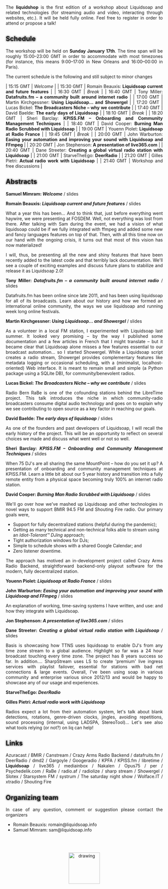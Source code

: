 The **liquidshop** is the first edition of a workshop about
[Liquidsoap](https://www.liquidsoap.info/) and related technologies (for
streaming audio and video, interacting through websites, etc.). It will be held
fully online. Feel free to [register](https://forms.gle/HdGNLz5qM3HVU1ub7) in
order to attend or propose a talk!

Schedule
--------

The workshop will be held on **Sunday January 17th**. The time span will be
roughly 15:00–23:00 GMT in order to accommodate with most timezones (for
instance, this means 9:00–17:00 in New Orleans and 16:00–00:00 in Paris).

The current schedule is the following and still subject to minor changes

| 15:15 GMT | _Welcome_ |
| 15:30 GMT | Romain Beauxis: __Liquidsoap current and future features__ |
| 16:30 GMT | _Break_ |
| 16:40 GMT | Tony Miller: __[Datafruits.fm](http://datafruits.fm/) – a community built around internet radio__ |
| 17:00 GMT | Martin Kirchgessner: __Using Liquidsoap... and [Showergel](https://github.com/martinkirch/showergel)__ |
| 17:20 GMT | Lucas	Bickel: __The Broadcasters Niche – why we contribute__ |
| 17:40 GMT | David Baelde: __The early days of Liquidsoap__ |
| 18:10 GMT | _Break_ |
| 18:20 GMT | Sheri Barclay: __[KPISS.FM](http://kpiss.fm/) – Onboarding and Community Management Techniques__ |
| 18:40 GMT | David Cooper: __[Burning Man Radio](https://en.wikipedia.org/wiki/BMIR) Scrubbed with Liquidsoap__ |
| 19:00 GMT | Youenn Piolet: __Liquidsoap at Radio France__ |
| 19:45 GMT | _Break_ |
| 20:00 GMT | John Warburton: __Easing your automation and improving your sound with Liquidsoap and FFmpeg__ |
| 20:20 GMT | Jon Stephenson: __A presentation of [live365.com](http://live365.com)__ |
| 20:40 GMT | Dane Streeter: __Creating a global virtual radio station with Liquidsoap__ |
| 21:00 GMT | StarveTheEgo: __[DeerRadio](https://www.youtube.com/channel/UC7vtvyP2VoI30znG2BM5DzQ)__ |
| 21:20 GMT | Gilles Pietri: __Actual radio work with Liquidsoap__ |
| 21:40 GMT | Workshop and free discussions |

<!--
Presentations
-------------

Three kinds of presentations will be featured during the workshop:

- _showcase_ (15 min): a short presentation about a website / radio / art
  installation that you built using Liquidsoap or related tools
- _tech talks_ (30 min): an in-depth presentation of a technology related to
  Liquidsoap and streaming in general
- _workshop_: user-centered freeform discussions about your project or issues
  around Liquidsoap and streaming

A detailed presentation about the forthcoming Liquidsoap 2.0 and the new
features will be given by the lead developer Romain Beauxis.
-->

Abstracts
---------

**Samuel Mimram: _Welcome_** / [slides](slides/mimram.pdf)

**Romain Beauxis: _Liquidsoap current and future features_** / [slides](slides/beauxis.pdf)

What a year this has been... And to think that, just before everything went
haywire, we were [presenting at
FOSDEM](https://archive.fosdem.org/2020/schedule/event/om_liquidsoap/). Well,
not everything was lost from there. After talking with Sam during the event, we
had a vision of what liquidsoap could be if we fully integrated with ffmpeg and
added some new and fancy languages features on top of that. Then, with all this
time now on our hand with the ongoing crisis, it turns out that most of this
vision has now materialized!

I will, thus, be presenting all the new and shiny features that have been
recently added to the latest code and that terribly lack documentation. We'll
see a couple of exciting examples and discuss future plans to stabilize and
release it as Liquidsoap 2.0!

**Tony	Miller: _[Datafruits.fm](http://datafruits.fm/) – a community built around internet radio_** / [slides](slides/miller.pdf)

[Datafruits.fm](http://datafruits.fm/) has been online since late 2011, and has
been using liquidsoap for all of its broadcasts. Learn about our history and how
we formed an international online community, the ways we use liquidsoap and
running week long online festivals.

**Martin Kirchgessner: _Using Liquidsoap... and [Showergel](https://github.com/martinkirch/showergel)_** / [slides](slides/kirchgessner.pdf)

As a volunteer in a local FM station, I experimented with Liquidsoap last
summer. It looked very promising – by the way I published [some
documentation](https://www.liquidsoap.info/doc-dev/beets.html) and [a few
articles in French](https://martinkirch.github.io/tag/liquidsoap.html) that I
might translate – but it became clear that Liquidsoap alone misses a few
features essential to our broadcast automation... so I started
[Showergel](https://github.com/martinkirch/showergel). While a Liquidsoap
script creates a radio stream, Showergel provides complementary features like
metadata logging or occasional scheduling, with a (minimalist,
localhost-oriented) Web interface. It is meant to remain small and simple (a
Python package using a SQLite DB), for community/benevolent radios.

**Lucas	Bickel: _The Broadcasters Niche – why we contribute_** / [slides](slides/bickel.pdf)

[Radio Bern RaBe](https://rabe.ch/) is one of the cofounding stations behind the
LibreTime project. This talk introduces the niche in which community-radio
broadcasters consume digital audio technology and goes on to explain why we see
contributing to open source as a key factor in reaching our goals.

**David Baelde: _The early days of liquidsoap_** / [slides](slides/baelde.pdf)

As one of the founders and past developers of Liquidsoap, I will recall the
early history of the project. This will be an opportunity to reflect on several
choices we made and discuss what went well or not so well.

**Sheri Barclay: _[KPISS.FM](http://kpiss.fm/) – Onboarding and Community Management Techniques_** / [slides](slides/barclay.pdf)

When 75 DJ's are all sharing the same MountPoint – how do you set it up? A
presentation of onboarding and community management techniques at
[KPISS.FM](http://kpiss.fm/). Learn a little bit about our 5 year history and
transition into a fully remote entity from a physical space becoming truly 100%
an internet radio station.

**David Cooper: _[Burning Man Radio](https://en.wikipedia.org/wiki/BMIR) Scrubbed with Liquidsoap_** / [slides](slides/cooper.pdf)

We'll go over how we've mashed up Liquidsoap and other technologies in novel
ways to support [BMIR 94.5 FM](https://en.wikipedia.org/wiki/BMIR) and [Shouting
Fire](https://shoutingfire.com/) radio. Our primary goals were,

* Support for fully decentralized stations (helpful during the pandemic);
* Getting as many technical and non-technical folks able to stream using an
  _Idiot-Tolerant™ DJing_ approach;
* Tight authorization windows for DJs;
* Simple to schedule shows with a shared Google Calendar; and
* Zero listener downtime.

The approach has motived an in-development project called [Crazy Arms Radio
Backend](https://github.com/dtcooper/crazyarms), straightforward backend-only
playout software for the modern, fully decentralized station.

**Youenn Piolet: _Liquidsoap at Radio France_** / [slides](slides/piolet.pdf)

**John Warburton: _Easing your automation and improving your sound with Liquidsoap and FFmpeg_** / [slides](slides/warburton.pdf)

An explanation of working, time-saving systems I have written, and use: and how
they integrate with Liquidsoap.

**Jon Stephenson: _A presentation of [live365.com](http://live365.com)_** / [slides](slides/stephenson.pdf)

**Dane Streeter: _Creating a global virtual radio station with Liquidsoap_** / [slides](slides/streeter.pdf)

Basis is showcasing how TTNS uses liquidsoap to enable DJ's from any time zone
stream to a global audience. Highlight so far was a 24 hour broadcast touching
every time zone. The project has 8 years success so far. In
addition.... [SharpStream](https://www.sharp-stream.com/) uses LS to create
'premium' live ingress services with playlist failover, essential for stations
with bad net connections & large events. Overall, I've been using soap in
various community and enterprise various since 2012/13 and would be happy to
showcase any of our usage and experiences.

**StarveTheEgo: _[DeerRadio](https://www.youtube.com/channel/UC7vtvyP2VoI30znG2BM5DzQ)_**

**Gilles Pietri: _Actual radio work with Liquidsoap_**

Radios expect a lot from their automation system, let's talk about blank
detections, rotations, genre-driven clocks, jingles, avoiding repetitions, sound
processing (internal, using LADSPA, StereoTool)… Let's see also what tools
relying (or not?) on liq can help!

<!--
Registration
------------

If you want to attend [**please register
here**](https://forms.gle/HdGNLz5qM3HVU1ub7). Registration is free but mandatory
for organisational purposes (in particular, we need your mail in order to
communicate the link to the live stream later on).

Sponsoring
----------

Please reach out if you want to sponsor the event in some way, you can also make
[donations on Paypal](http://paypal.me/LiquidsoapMedia).
-->

Links
-----

[Azuracast](https://azuracast.com) / [BMIR](https://bmir.org/) /
[Canstream](https://www.canstream.co.uk/) / [Crazy Arms Radio
Backend](https://crazyarms.xyz) / [datafruits.fm](https://datafruits.fm/) /
[DeerRadio](https://www.youtube.com/watch?v=4U5kNWQu300) /
[dmd2](https://dmd2.com) / [Gargoyle](http://gargoyle.co.za) /
[Googeradio](https://googeradio.com/) / [KPFA](https://kpfa.org) /
[KPISS.fm](https://kpiss.fm/) / [libretime](https://libretime.org) /
**[Liquidsoap](https://www.liquidsoap.info/)** / [live365](http://live365.com) /
[mediainbox](http://mediainbox.net/) / [Nakalen](http://narkanalen.no/) /
[Opus75](http://opus75.com/) / [per](https://mustafejen.se/~per/) /
[Psychedelik.com](https://www.psychedelik.com/) / [RaBe](https://rabe.ch) /
[radio.af](https://radio.af) / [radiolize](https://radiolize.com/) / [sharp
stream](https://www.sharp-stream.com/) /
[Showergel](https://github.com/martinkirch/showergel) /
[Slotex](https://slotex.pl/) / [Starsystem FM](https://radiosurle.net/) /
[systrum](https://systrum.net/) / [The saturday night
show](https://www.thethursdaynightshow.com/) /
[Wolface.IT](https://www.wolface.fr/) / [xtradio](https://xtradio.org) /
[Shouting Fire](https://shoutingfire.com/)


Organizing team
---------------

In case of any question, comment or suggestion please contact the organizers

- Romain Beauxis: [romain@liquidsoap.info](mailto:romain@liquidsoap.info)
- Samuel Mimram: [sam@liquidsoap.info](mailto:sam@liquidsoap.info)

<center><a href="https://www.liquidsoap.info/"><img src="https://www.liquidsoap.info/assets/img/bottle_invert.png" alt="drawing" height="100px" style="margin-top: 50px;"/></a></center>

<style>
p {text-align: justify;}
#downloads {display: none;}
a {text-decoration: none;}
a:hover {text-decoration: underline;}
h1 {text-shadow: 0 0 10px;}
h2 {text-shadow: 0 0 5px;}
</style>

<script>
window.onload = function() {
  var date = new Date();
  document.querySelector("#schedule + p + p").innerHTML += " (all times are given in <a href='https://en.wikipedia.org/wiki/Greenwich_Mean_Time'>GMT</a>, current GMT time is "+date.getUTCHours()+":"+date.getUTCMinutes()+"):";
}
</script>

